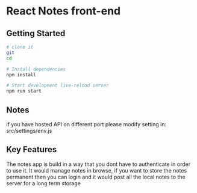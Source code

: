 React Notes front-end
==================================


Getting Started
---------------

```sh
# clone it
git 
cd 

# Install dependencies
npm install

# Start development live-reload server
npm run start

```

Notes 
----------------------
if you have hosted API on different port please modify setting in: src/settings/env.js

Key Features 
----------------------
The notes app is build in a way that you dont have to authenticate in order to use it.
It would manage notes in browse, if you want to store the notes permanent then you can login and it would post all the local notes to the server for a long term storage 
